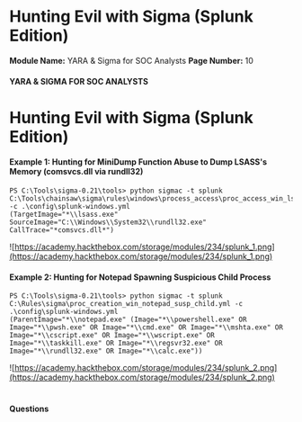 <!--
 // Platform: Academy
// URL: https://academy.hackthebox.com/module/234/section/2516
// Platform Version: V1
// Module ID: 234
// Module Name: YARA & Sigma for SOC Analysts
// Module Difficulty: Easy
// Section ID: 2516
// Section Title: Hunting Evil with Sigma (Splunk Edition)
// Page Title: Hack The Box - Academy
// Page Number: 10
-->

# Hunting Evil with Sigma (Splunk Edition)

**Module Name:** YARA & Sigma for SOC Analysts **Page Number:** 10

#### 

#### YARA & SIGMA FOR SOC ANALYSTS

# Hunting Evil with Sigma (Splunk Edition)

#### Example 1: Hunting for MiniDump Function Abuse to Dump LSASS's Memory (comsvcs.dll via rundll32)

``` powershell-session
PS C:\Tools\sigma-0.21\tools> python sigmac -t splunk C:\Tools\chainsaw\sigma\rules\windows\process_access\proc_access_win_lsass_dump_comsvcs_dll.yml -c .\config\splunk-windows.yml
(TargetImage="*\\lsass.exe" SourceImage="C:\\Windows\\System32\\rundll32.exe" CallTrace="*comsvcs.dll*")
```

![https://academy.hackthebox.com/storage/modules/234/splunk_1.png](https://academy.hackthebox.com/storage/modules/234/splunk_1.png)

#### Example 2: Hunting for Notepad Spawning Suspicious Child Process

``` powershell-session
PS C:\Tools\sigma-0.21\tools> python sigmac -t splunk C:\Rules\sigma\proc_creation_win_notepad_susp_child.yml -c .\config\splunk-windows.yml
(ParentImage="*\\notepad.exe" (Image="*\\powershell.exe" OR Image="*\\pwsh.exe" OR Image="*\\cmd.exe" OR Image="*\\mshta.exe" OR Image="*\\cscript.exe" OR Image="*\\wscript.exe" OR Image="*\\taskkill.exe" OR Image="*\\regsvr32.exe" OR Image="*\\rundll32.exe" OR Image="*\\calc.exe"))
```

![https://academy.hackthebox.com/storage/modules/234/splunk_2.png](https://academy.hackthebox.com/storage/modules/234/splunk_2.png)

# 

# 

#### Questions

####